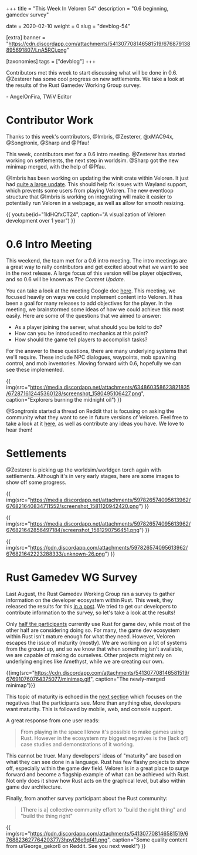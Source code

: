 +++
title = "This Week In Veloren 54"
description = "0.6 beginning, gamedev survey"

date = 2020-02-10
weight = 0
slug = "devblog-54"

[extra]
banner = "https://cdn.discordapp.com/attachments/541307708146581519/676879138895691807/LnA5RCj.png"

[taxonomies]
tags = ["devblog"]
+++

Contributors met this week to start discussing what will be done in 0.6. @Zesterer has some cool progress on new settlements. We take a look at the results of the Rust Gamedev Working Group survey.

\- AngelOnFira, TWiV Editor

# Contributor Work

Thanks to this week's contributors, @Imbris, @Zesterer, @xMAC94x, @Songtronix, @Sharp and @Pfau!

This week, contributors met for a 0.6 intro meeting. @Zesterer has started working on settlements, the next step in worldsim. @Sharp got the new minimap merged, with the help of @Pfau.

@Imbris has been working on updating the winit crate within Veloren. It just had [quite a large update](https://users.rust-lang.org/t/winit-0-20-the-state-of-windowing-in-rust-and-a-request-for-help/29485). This should help fix issues with Wayland support, which prevents some users from playing Veloren. The new eventloop structure that @Imbris is working on integrating will make it easier to potentially run Veloren in a webpage, as well as allow for smooth resizing.

{{ youtube(id="1ldHQfxCT24", caption="A visualization of Veloren development over 1 year") }}

# 0.6 Intro Meeting

This weekend, the team met for a 0.6 intro meeting. The intro meetings are a great way to rally contributors and get excited about what we want to see in the next release. A large focus of this version will be player objectives, and so 0.6 will be known as *The Content Update*.

You can take a look at the meeting Google doc [here](https://docs.google.com/document/d/1krjesMNjkyA665I9glliKiSR3NzytefAvqKbRqc_OQ4/edit?usp=sharing). This meeting, we focused heavily on ways we could implement content into Veloren. It has been a goal for many releases to add objectives for the player. In the meeting, we brainstormed some ideas of how we could achieve this most easily. Here are some of the questions that we aimed to answer:

- As a player joining the server, what should you be told to do?
- How can you be introduced to mechanics at this point?
- How should the game tell players to accomplish tasks?

For the answer to these questions, there are many underlying systems that we'll require. These include NPC dialogues, waypoints, mob spawning control, and mob inventories. Moving forward with 0.6, hopefully we can see these implemented.

{{ img(src="https://media.discordapp.net/attachments/634860358623821835/672871612445360128/screenshot_1580495106427.png", caption="Explorers burning the midnight oil") }}

@Songtronix started a thread on Reddit that is focusing on asking the community what they want to see in future versions of Veloren. Feel free to take a look at it [here](https://www.reddit.com/r/Veloren/comments/f0p6ov/what_should_veloren_06_and_beyond_be/), as well as contribute any ideas you have. We love to hear them!

# Settlements

@Zesterer is picking up the worldsim/worldgen torch again with settlements. Although it's in very early stages, here are some images to show off some progress.

{{ img(src="https://media.discordapp.net/attachments/597826574095613962/676821640834711552/screenshot_1581120942420.png") }}

{{ img(src="https://media.discordapp.net/attachments/597826574095613962/676821642856497184/screenshot_1581290756451.png") }}

{{ img(src="https://cdn.discordapp.com/attachments/597826574095613962/676821642223288333/unknown-26.png") }}

# Rust Gamedev WG Survey

Last August, the Rust Gamedev Working Group ran a survey to gather information on the developer ecosystem within Rust. This week, they released the results for this [in a post](https://rust-gamedev.github.io/posts/survey-01/). We tried to get our developers to contribute information to the survey, so let's take a look at the results!

Only [half the participants](https://rust-gamedev.github.io/posts/survey-01/#are-you-using-rust-for-gamedev) currently use Rust for game dev, while most of the other half are considering doing so. For many, the game dev ecosystem within Rust isn't mature enough for what they need. However, Veloren escapes the issue of maturity (mostly). We are working on a lot of systems from the ground up, and so we know that when something isn't available, we are capable of making do ourselves. Other projects might rely on underlying engines like Amethyst, while we are creating our own.

{{img(src="https://cdn.discordapp.com/attachments/541307708146581519/676910760764375077/minimap.gif", caption="The newly-merged minimap")}}

This topic of maturity is echoed in the [next section](https://rust-gamedev.github.io/posts/survey-01/#what-about-rust-as-a-language-and-ecosystem-presents-the-biggest-negatives-for-you-as-a-game-developer-right-now) which focuses on the negatives that the participants see. More than anything else, developers want maturity. This is followed by mobile, web, and console support.

A great response from one user reads:

> From playing in the space I know it's possible to make games using Rust. However in the ecosystem my biggest negatives is the [lack of] case studies and demonstrations of it working.

This cannot be truer. Many developers' ideas of "maturity" are based on what they can see done in a language. Rust has few flashy projects to show off, especially within the game dev field. Veloren is in a great place to surge forward and become a flagship example of what can be achieved with Rust. Not only does it show how Rust acts on the graphical level, but also within game dev architecture.

Finally, from another survey participant about the Rust community:

> [There is a] collective community effort to "build the right thing" and "build the thing right"

{{ img(src="https://cdn.discordapp.com/attachments/541307708146581519/676882362776420377/3hpyl26e9qf41.png", caption="Some quality content from u/George_gekor8 on Reddit. See you next week!") }}